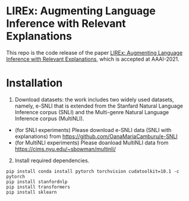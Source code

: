 # LIREx: Augmenting Language Inference with Relevant Explanations
This repo is the code release of the paper [LIREx: Augmenting Language Inference with Relevant Explanations](https://sites.google.com/umich.edu/xinyanzhao/home), which is accepted at AAAI-2021.

# Installation


1. Download datasets: the work includes two widely used datasets, namely, e-SNLI that is extended from the Stanfard Natural Language Inference corpus (SNLI) and the Multi-genre Natural Language Inference corpus (MultiNLI).
- (for SNLI experiments) Please download e-SNLI data (SNLI with explanations) from https://github.com/OanaMariaCamburu/e-SNLI
- (for MultiNLI experiments) Please doanload MultiNLI data from https://cims.nyu.edu/~sbowman/multinli/

2. Install required dependencies.
```
pip install conda install pytorch torchvision cudatoolkit=10.1 -c pytorch
pip install stanfordnlp
pip install transformers
pip install sklearn
```
